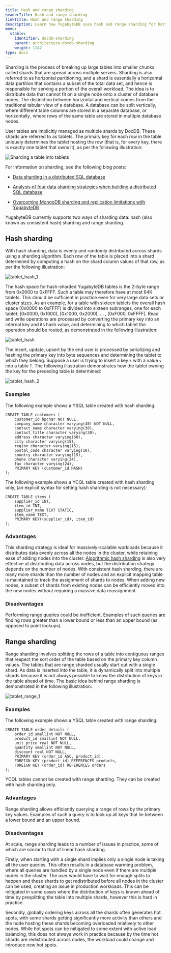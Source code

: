 ```yaml
---
title: Hash and range sharding
headerTitle: Hash and range sharding
linkTitle: Hash and range sharding
description: Learn how YugabyteDB uses hash and range sharding for horizontal scaling.
menu:
  stable:
    identifier: docdb-sharding
    parent: architecture-docdb-sharding
    weight: 1142
type: docs
---
```


Sharding is the process of breaking up large tables into smaller chunks called shards that are spread across multiple servers. Sharding is also referred to as horizontal partitioning, and a shard is essentially a horizontal data partition that contains a subset of the total data set, and hence is responsible for serving a portion of the overall workload. The idea is to distribute data that cannot fit on a single node onto a cluster of database nodes. The distinction between horizontal and vertical comes from the traditional tabular view of a database. A database can be split vertically, where different table columns are stored in a separate database, or horizontally , where rows of the same table are stored in multiple database nodes.

User tables are implicitly managed as multiple shards by DocDB. These shards are referred to as tablets. The primary key for each row in the table uniquely determines the tablet hosting the row (that is, for every key, there is exactly one tablet that owns it), as per the following illustration:

![Sharding a table into tablets](/images/architecture/partitioning-table-into-tablets.png)

For information on sharding, see the following blog posts:

- [Data sharding in a distributed SQL database](https://www.yugabyte.com/blog/how-data-sharding-works-in-a-distributed-sql-database/)

- [Analysis of four data sharding strategies when building a distributed SQL database](https://www.yugabyte.com/blog/four-data-sharding-strategies-we-analyzed-in-building-a-distributed-sql-database/)

- [Overcoming MongoDB sharding and replication limitations with YugabyteDB](https://www.yugabyte.com/blog/overcoming-mongodb-sharding-and-replication-limitations-with-yugabyte-db/)

YugabyteDB currently supports two ways of sharding data: hash (also known as consistent hash) sharding and range sharding.

## Hash sharding

With hash sharding, data is evenly and randomly distributed across shards using a sharding algorithm. Each row of the table is placed into a shard determined by computing a hash on the shard column values of that row, as per the following illustration:

![tablet_hash_1](/images/architecture/tablet_hash_1.png)

The hash space for hash-sharded YugabyteDB tables is the 2-byte range from 0x0000 to 0xFFFF. Such a table may therefore have at most 64K tablets. This should be sufficient in practice even for very large data sets or cluster sizes. As an example, for a table with sixteen tablets the overall hash space [0x0000 to 0xFFFF) is divided into sixteen subranges, one for each tablet: [0x0000, 0x1000), [0x1000, 0x2000), … , [0xF000, 0xFFFF]. Read and write operations are processed by converting the primary key into an internal key and its hash value, and determining to which tablet the operation should be routed, as demonstrated in the following illustration:

![tablet_hash](/images/architecture/tablet_hash.png)

The insert, update, upsert by the end user is processed by serializing and hashing the primary key into byte sequences and determining the tablet to which they belong. Suppose a user is trying to insert a key `k` with a value `v` into a table `T`. The following illustration demonstrates how the tablet owning the key for the preceding table is determined:

![tablet_hash_2](/images/architecture/tablet_hash_2.png)

### Examples

The following example shows a YSQL table created with hash sharding:

```postgres
CREATE TABLE customers (
    customer_id bpchar NOT NULL,
    company_name character varying(40) NOT NULL,
    contact_name character varying(30),
    contact_title character varying(30),
    address character varying(60),
    city character varying(15),
    region character varying(15),
    postal_code character varying(10),
    country character varying(15),
    phone character varying(24),
    fax character varying(24),
    PRIMARY KEY (customer_id HASH)
);
```

The following example shows a YCQL table created with hash sharding only, (an explicit syntax for setting hash sharding is not necessary):

```postgres
CREATE TABLE items (
    supplier_id INT,
    item_id INT,
    supplier_name TEXT STATIC,
    item_name TEXT,
    PRIMARY KEY((supplier_id), item_id)
);
```

### Advantages

This sharding strategy is ideal for massively-scalable workloads because it distributes data evenly across all the nodes in the cluster, while retaining ease of adding nodes into the cluster. [Algorithmic hash sharding](https://www.yugabyte.com/blog/four-data-sharding-strategies-we-analyzed-in-building-a-distributed-sql-database/) is also very effective at distributing data across nodes, but the distribution strategy depends on the number of nodes. With consistent hash sharding, there are many more shards than the number of nodes and an explicit mapping table is maintained to track the assignment of shards to nodes. When adding new nodes, a subset of shards from existing nodes can be efficiently moved into the new nodes without requiring a massive data reassignment.

### Disadvantages

Performing range queries could be inefficient. Examples of such queries are finding rows greater than a lower bound or less than an upper bound (as opposed to point lookups).

## Range sharding

Range sharding involves splitting the rows of a table into contiguous ranges that respect the sort order of the table based on the primary key column values. The tables that are range sharded usually start out with a single shard. As data is inserted into the table, it is dynamically split into multiple shards because it is not always possible to know the distribution of keys in the table ahead of time. The basic idea behind range sharding is demonstrated in the following illustration:

![tablet_range_1](/images/architecture/tablet_range_1.png)

### Examples

The following example shows a YSQL table created with range sharding:

```postgres
CREATE TABLE order_details (
    order_id smallint NOT NULL,
    product_id smallint NOT NULL,
    unit_price real NOT NULL,
    quantity smallint NOT NULL,
    discount real NOT NULL,
    PRIMARY KEY (order_id ASC, product_id),
    FOREIGN KEY (product_id) REFERENCES products,
    FOREIGN KEY (order_id) REFERENCES orders
);
```

YCQL tables cannot be created with range sharding. They can be created with hash sharding only.

### Advantages

Range sharding allows efficiently querying a range of rows by the primary key values. Examples of such a query is to look up all keys that lie between a lower bound and an upper bound.

### Disadvantages

At scale, range sharding leads to a number of issues in practice, some of which are similar to that of linear hash sharding.

Firstly, when starting with a single shard implies only a single node is taking all the user queries. This often results in a database warming problem, where all queries are handled by a single node even if there are multiple nodes in the cluster. The user would have to wait for enough splits to happen and these shards to get redistributed before all nodes in the cluster can be used, creating an issue in production workloads. This can be mitigated in some cases where the distribution of keys is known ahead of time by presplitting the table into multiple shards, however this is hard in practice.

Secondly, globally ordering keys across all the shards often generates hot spots, with some shards getting significantly more activity than others and the node hosting these shards becoming overloaded relatively to other nodes. While hot spots can be mitigated to some extent with active load balancing, this does not always work in practice because by the time hot shards are redistributed across nodes, the workload could change and introduce new hot spots.
